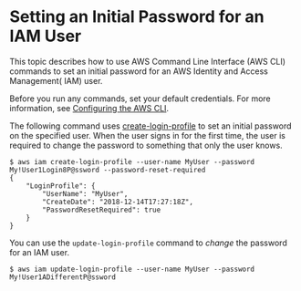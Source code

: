 # Setting an Initial Password for an IAM User<a name="cli-services-iam-set-pw"></a>

This topic describes how to use AWS Command Line Interface \(AWS CLI\) commands to set an initial password for an AWS Identity and Access Management\( IAM\) user\.

Before you run any commands, set your default credentials\. For more information, see [Configuring the AWS CLI](cli-chap-configure.md)\.

The following command uses [create\-login\-profile](https://docs.aws.amazon.com/cli/latest/reference/iam/create-login-profile.html) to set an initial password on the specified user\. When the user signs in for the first time, the user is required to change the password to something that only the user knows\.

```
$ aws iam create-login-profile --user-name MyUser --password My!User1Login8P@ssword --password-reset-required
{
    "LoginProfile": {
        "UserName": "MyUser",
        "CreateDate": "2018-12-14T17:27:18Z",
        "PasswordResetRequired": true
    }
}
```

You can use the `update-login-profile` command to *change* the password for an IAM user\.

```
$ aws iam update-login-profile --user-name MyUser --password My!User1ADifferentP@ssword
```